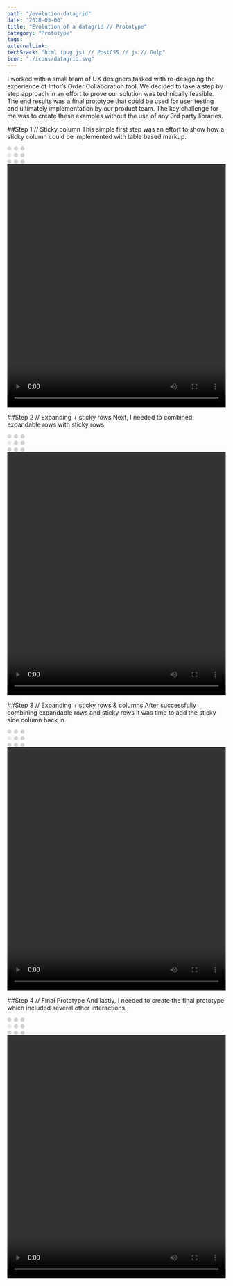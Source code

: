 ```yaml
---
path: "/evolution-datagrid"
date: "2018-05-06"
title: "Evolution of a datagrid // Prototype"
category: "Prototype"
tags:
externalLink:
techStack: "html (pug.js) // PostCSS // js // Gulp"
icon: "./icons/datagrid.svg"
---
```


I worked with a small team of UX designers tasked with re-designing the experience of Infor’s Order Collaboration tool. We decided to take a step by step approach in an effort to prove our solution was technically feasible. The end results was a final prototype that could be used for user testing and ultimately implementation by our product team. The key challenge for me was to create these examples without the use of any 3rd party libraries.

##Step 1 // Sticky column
This simple first step was an effort to show how a sticky column could be implemented with table based markup.
<div class="video-wrapper">
  <svg width="40" height="40" viewBox="0 0 105 105" xmlns="http://www.w3.org/2000/svg" fill="#c3c3c3c3">
      <circle cx="12.5" cy="12.5" r="12.5">
          <animate attributeName="fill-opacity"
          begin="0s" dur="1s"
          values="1;.2;1" calcMode="linear"
          repeatCount="indefinite" />
      </circle>
      <circle cx="12.5" cy="52.5" r="12.5" fill-opacity=".5">
          <animate attributeName="fill-opacity"
          begin="100ms" dur="1s"
          values="1;.2;1" calcMode="linear"
          repeatCount="indefinite" />
      </circle>
      <circle cx="52.5" cy="12.5" r="12.5">
          <animate attributeName="fill-opacity"
          begin="300ms" dur="1s"
          values="1;.2;1" calcMode="linear"
          repeatCount="indefinite" />
      </circle>
      <circle cx="52.5" cy="52.5" r="12.5">
          <animate attributeName="fill-opacity"
          begin="600ms" dur="1s"
          values="1;.2;1" calcMode="linear"
          repeatCount="indefinite" />
      </circle>
      <circle cx="92.5" cy="12.5" r="12.5">
          <animate attributeName="fill-opacity"
          begin="800ms" dur="1s"
          values="1;.2;1" calcMode="linear"
          repeatCount="indefinite" />
      </circle>
      <circle cx="92.5" cy="52.5" r="12.5">
          <animate attributeName="fill-opacity"
          begin="400ms" dur="1s"
          values="1;.2;1" calcMode="linear"
          repeatCount="indefinite" />
      </circle>
      <circle cx="12.5" cy="92.5" r="12.5">
          <animate attributeName="fill-opacity"
          begin="700ms" dur="1s"
          values="1;.2;1" calcMode="linear"
          repeatCount="indefinite" />
      </circle>
      <circle cx="52.5" cy="92.5" r="12.5">
          <animate attributeName="fill-opacity"
          begin="500ms" dur="1s"
          values="1;.2;1" calcMode="linear"
          repeatCount="indefinite" />
      </circle>
      <circle cx="92.5" cy="92.5" r="12.5">
          <animate attributeName="fill-opacity"
          begin="200ms" dur="1s"
          values="1;.2;1" calcMode="linear"
          repeatCount="indefinite" />
      </circle>
  </svg>
  <video width="100%" height="560px" src="https://www.dropbox.com/s/sn75x7rc333qu0r/datagrid-col-stick.mov?raw=1" controls></video>
</div>

##Step 2 // Expanding + sticky rows
Next, I needed to combined expandable rows with sticky rows.
<div class="video-wrapper">
  <svg width="40" height="40" viewBox="0 0 105 105" xmlns="http://www.w3.org/2000/svg" fill="#c3c3c3c3">
      <circle cx="12.5" cy="12.5" r="12.5">
          <animate attributeName="fill-opacity"
          begin="0s" dur="1s"
          values="1;.2;1" calcMode="linear"
          repeatCount="indefinite" />
      </circle>
      <circle cx="12.5" cy="52.5" r="12.5" fill-opacity=".5">
          <animate attributeName="fill-opacity"
          begin="100ms" dur="1s"
          values="1;.2;1" calcMode="linear"
          repeatCount="indefinite" />
      </circle>
      <circle cx="52.5" cy="12.5" r="12.5">
          <animate attributeName="fill-opacity"
          begin="300ms" dur="1s"
          values="1;.2;1" calcMode="linear"
          repeatCount="indefinite" />
      </circle>
      <circle cx="52.5" cy="52.5" r="12.5">
          <animate attributeName="fill-opacity"
          begin="600ms" dur="1s"
          values="1;.2;1" calcMode="linear"
          repeatCount="indefinite" />
      </circle>
      <circle cx="92.5" cy="12.5" r="12.5">
          <animate attributeName="fill-opacity"
          begin="800ms" dur="1s"
          values="1;.2;1" calcMode="linear"
          repeatCount="indefinite" />
      </circle>
      <circle cx="92.5" cy="52.5" r="12.5">
          <animate attributeName="fill-opacity"
          begin="400ms" dur="1s"
          values="1;.2;1" calcMode="linear"
          repeatCount="indefinite" />
      </circle>
      <circle cx="12.5" cy="92.5" r="12.5">
          <animate attributeName="fill-opacity"
          begin="700ms" dur="1s"
          values="1;.2;1" calcMode="linear"
          repeatCount="indefinite" />
      </circle>
      <circle cx="52.5" cy="92.5" r="12.5">
          <animate attributeName="fill-opacity"
          begin="500ms" dur="1s"
          values="1;.2;1" calcMode="linear"
          repeatCount="indefinite" />
      </circle>
      <circle cx="92.5" cy="92.5" r="12.5">
          <animate attributeName="fill-opacity"
          begin="200ms" dur="1s"
          values="1;.2;1" calcMode="linear"
          repeatCount="indefinite" />
      </circle>
  </svg>
  <video width="100%" height="560px" src="https://www.dropbox.com/s/7k4pte2v2sxix9x/datagrid-expand-stick.mov?raw=1" controls></video>
</div>

##Step 3 // Expanding + sticky rows &amp; columns
After successfully combining expandable rows and sticky rows it was time to add the sticky side column back in.          
<div class="video-wrapper">
  <svg width="40" height="40" viewBox="0 0 105 105" xmlns="http://www.w3.org/2000/svg" fill="#c3c3c3c3">
      <circle cx="12.5" cy="12.5" r="12.5">
          <animate attributeName="fill-opacity"
          begin="0s" dur="1s"
          values="1;.2;1" calcMode="linear"
          repeatCount="indefinite" />
      </circle>
      <circle cx="12.5" cy="52.5" r="12.5" fill-opacity=".5">
          <animate attributeName="fill-opacity"
          begin="100ms" dur="1s"
          values="1;.2;1" calcMode="linear"
          repeatCount="indefinite" />
      </circle>
      <circle cx="52.5" cy="12.5" r="12.5">
          <animate attributeName="fill-opacity"
          begin="300ms" dur="1s"
          values="1;.2;1" calcMode="linear"
          repeatCount="indefinite" />
      </circle>
      <circle cx="52.5" cy="52.5" r="12.5">
          <animate attributeName="fill-opacity"
          begin="600ms" dur="1s"
          values="1;.2;1" calcMode="linear"
          repeatCount="indefinite" />
      </circle>
      <circle cx="92.5" cy="12.5" r="12.5">
          <animate attributeName="fill-opacity"
          begin="800ms" dur="1s"
          values="1;.2;1" calcMode="linear"
          repeatCount="indefinite" />
      </circle>
      <circle cx="92.5" cy="52.5" r="12.5">
          <animate attributeName="fill-opacity"
          begin="400ms" dur="1s"
          values="1;.2;1" calcMode="linear"
          repeatCount="indefinite" />
      </circle>
      <circle cx="12.5" cy="92.5" r="12.5">
          <animate attributeName="fill-opacity"
          begin="700ms" dur="1s"
          values="1;.2;1" calcMode="linear"
          repeatCount="indefinite" />
      </circle>
      <circle cx="52.5" cy="92.5" r="12.5">
          <animate attributeName="fill-opacity"
          begin="500ms" dur="1s"
          values="1;.2;1" calcMode="linear"
          repeatCount="indefinite" />
      </circle>
      <circle cx="92.5" cy="92.5" r="12.5">
          <animate attributeName="fill-opacity"
          begin="200ms" dur="1s"
          values="1;.2;1" calcMode="linear"
          repeatCount="indefinite" />
      </circle>
  </svg>
  <video width="100%" height="560px" src="https://www.dropbox.com/s/byo2tz0l0h8rfit/datagrid-row-col-stick.mov?raw=1" controls></video> 
</div>

##Step 4 // Final Prototype
And lastly, I needed to create the final prototype which included several other interactions.         
<div class="video-wrapper">
  <svg width="40" height="40" viewBox="0 0 105 105" xmlns="http://www.w3.org/2000/svg" fill="#c3c3c3c3">
      <circle cx="12.5" cy="12.5" r="12.5">
          <animate attributeName="fill-opacity"
          begin="0s" dur="1s"
          values="1;.2;1" calcMode="linear"
          repeatCount="indefinite" />
      </circle>
      <circle cx="12.5" cy="52.5" r="12.5" fill-opacity=".5">
          <animate attributeName="fill-opacity"
          begin="100ms" dur="1s"
          values="1;.2;1" calcMode="linear"
          repeatCount="indefinite" />
      </circle>
      <circle cx="52.5" cy="12.5" r="12.5">
          <animate attributeName="fill-opacity"
          begin="300ms" dur="1s"
          values="1;.2;1" calcMode="linear"
          repeatCount="indefinite" />
      </circle>
      <circle cx="52.5" cy="52.5" r="12.5">
          <animate attributeName="fill-opacity"
          begin="600ms" dur="1s"
          values="1;.2;1" calcMode="linear"
          repeatCount="indefinite" />
      </circle>
      <circle cx="92.5" cy="12.5" r="12.5">
          <animate attributeName="fill-opacity"
          begin="800ms" dur="1s"
          values="1;.2;1" calcMode="linear"
          repeatCount="indefinite" />
      </circle>
      <circle cx="92.5" cy="52.5" r="12.5">
          <animate attributeName="fill-opacity"
          begin="400ms" dur="1s"
          values="1;.2;1" calcMode="linear"
          repeatCount="indefinite" />
      </circle>
      <circle cx="12.5" cy="92.5" r="12.5">
          <animate attributeName="fill-opacity"
          begin="700ms" dur="1s"
          values="1;.2;1" calcMode="linear"
          repeatCount="indefinite" />
      </circle>
      <circle cx="52.5" cy="92.5" r="12.5">
          <animate attributeName="fill-opacity"
          begin="500ms" dur="1s"
          values="1;.2;1" calcMode="linear"
          repeatCount="indefinite" />
      </circle>
      <circle cx="92.5" cy="92.5" r="12.5">
          <animate attributeName="fill-opacity"
          begin="200ms" dur="1s"
          values="1;.2;1" calcMode="linear"
          repeatCount="indefinite" />
      </circle>
  </svg>
  <video width="100%" height="560px" src="https://www.dropbox.com/s/b7ge7bqzyw3bqmd/datagrid-order-collab.mov?raw=1" controls></video>
</div>